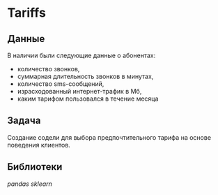 # Tariffs
## Данные

В наличии были следующие данные о абонентах:
- количество звонков,
- суммарная длительность звонков в минутах,
- количество sms-сообщений,
- израсходованный интернет-трафик в Мб,
- каким тарифом пользовался в течение месяца 

## Задача
Создание содели для выбора предпочтительного тарифа на основе поведения клиентов.

## Библиотеки
*pandas sklearn*


